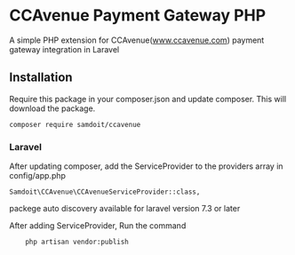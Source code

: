 
# CCAvenue Payment Gateway PHP

A simple PHP extension for CCAvenue(www.ccavenue.com) payment gateway integration in Laravel


## Installation

Require this package in your composer.json and update composer. This will download the package.

    composer require samdoit/ccavenue

### Laravel

After updating composer, add the ServiceProvider to the providers array in config/app.php

    Samdoit\CCAvenue\CCAvenueServiceProvider::class,
    
packege auto discovery available for laravel version 7.3 or later

After adding ServiceProvider, Run the command 
        
        php artisan vendor:publish